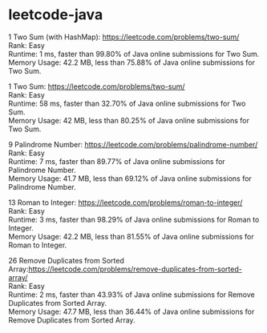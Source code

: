 # leetcode-java

1 Two Sum (with HashMap): https://leetcode.com/problems/two-sum/<br />
Rank: Easy<br />
Runtime: 1 ms, faster than 99.80% of Java online submissions for Two Sum.<br />
Memory Usage: 42.2 MB, less than 75.88% of Java online submissions for Two Sum.<br />

1 Two Sum: https://leetcode.com/problems/two-sum/<br />
Rank: Easy<br />
Runtime: 58 ms, faster than 32.70% of Java online submissions for Two Sum.<br />
Memory Usage: 42 MB, less than 80.25% of Java online submissions for Two Sum.<br />

9 Palindrome Number: https://leetcode.com/problems/palindrome-number/<br />
Rank: Easy<br />
Runtime: 7 ms, faster than 89.77% of Java online submissions for Palindrome Number.<br />
Memory Usage: 41.7 MB, less than 69.12% of Java online submissions for Palindrome Number.<br />

13 Roman to Integer: https://leetcode.com/problems/roman-to-integer/<br />
Rank: Easy<br />
Runtime: 3 ms, faster than 98.29% of Java online submissions for Roman to Integer.<br />
Memory Usage: 42.2 MB, less than 81.55% of Java online submissions for Roman to Integer.<br />

26 Remove Duplicates from Sorted Array:https://leetcode.com/problems/remove-duplicates-from-sorted-array/<br />
Rank: Easy<br />
Runtime: 2 ms, faster than 43.93% of Java online submissions for Remove Duplicates from Sorted Array.<br />
Memory Usage: 47.7 MB, less than 36.44% of Java online submissions for Remove Duplicates from Sorted Array.<br />
